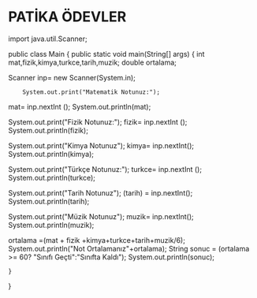 ﻿# PATİKA ÖDEVLER
import java.util.Scanner;

public class Main {
    public static void main(String[] args) {
int mat,fizik,kimya,turkce,tarih,muzik;
double ortalama;

Scanner inp= new Scanner(System.in);

        System.out.print("Matematik Notunuz:");
  mat= inp.nextInt ();
System.out.println(mat);


System.out.print("Fizik Notunuz:");
fizik= inp.nextInt ();
System.out.println(fizik);

System.out.print("Kimya Notunuz");
kimya= inp.nextInt();
System.out.println(kimya);

System.out.print("Türkçe Notunuz:");
turkce= inp.nextInt ();
System.out.println(turkce);

System.out.print("Tarih Notunuz");
        (tarih) = inp.nextInt();
System.out.println(tarih);

System.out.print("Müzik Notunuz");
muzik= inp.nextInt();
System.out.println(muzik);


ortalama =(mat + fizik +kimya+turkce+tarih+muzik/6);
System.out.println("Not Ortalamanız"+ortalama);
String sonuc = (ortalama >= 60? "Sınıfı Geçti":"Sınıfta Kaldı");
        System.out.println(sonuc);







    }
}

